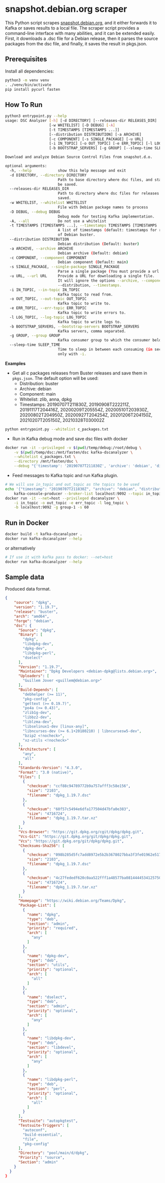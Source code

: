 # snapshot.debian.org scraper

This Python script scrapes [snapshot.debian.org](https://snapshot.debian.org/),
and it either forwards it to Kafka or saves results to a local file.
The scraper script provides a command-line interface with many abilities,
and it can be extended easily.
First, it downloads a .dsc file for a Debian release,
then it parses the source packages from the dsc file,
and finally, it saves the result in pkgs.json.

## Prerequisites

Install all dependencies:

```bash
python3 -m venv venv
. ./venv/bin/activate
pip install pycurl fasten
```

## How To Run

```bash
python3 entrypoint.py --help
usage: DSC Analyzer [-h] [-d DIRECTORY] [--releases-dir RELEASES_DIR]
                    [-w WHITELIST] [-D DEBUG] [-A]
                    [-t TIMESTAMPS [TIMESTAMPS ...]]
                    [--distribution DISTRIBUTION] [-a ARCHIVE]
                    [-c COMPONENT] [-s SINGLE_PACKAGE] [-u URL]
                    [-i IN_TOPIC] [-o OUT_TOPIC] [-e ERR_TOPIC] [-l LOG_TOPIC]
                    [-b BOOTSTRAP_SERVERS] [-g GROUP] [--sleep-time SLEEP_TIME]

Download and analyze Debian Source Control Files from snapshot.d.o.

optional arguments:
  -h, --help            show this help message and exit
  -d DIRECTORY, --directory DIRECTORY
                        Path to base directory where dsc files, and state will
                        be saved.
  --releases-dir RELEASES_DIR
                        Path to directory where dsc files for releases will be
                        saved.
  -w WHITELIST, --whitelist WHITELIST
                        File with Debian package names to process
  -D DEBUG, --debug DEBUG
                        Debug mode for testing Kafka implementation.
  -A, --all             Do not use a whitelist
  -t TIMESTAMPS [TIMESTAMPS ...], --timestamps TIMESTAMPS [TIMESTAMPS ...]
                        A list of timestamps (default: timestamps for releases
                        of Debian buster.
  --distribution DISTRIBUTION
                        Debian distribution (Default: buster)
  -a ARCHIVE, --archive ARCHIVE
                        Debian archive (Default: debian)
  -c COMPONENT, --component COMPONENT
                        Debian component (Default: main)
  -s SINGLE_PACKAGE, --single-package SINGLE_PACKAGE
                        Parse a single package (You must provide a url with --url option)
  -u URL, --url URL     Provide a URL for downloading a single file.
                        It will ignore the options --archive, --component,
                        --distribution, --timestamps.
  -i IN_TOPIC, --in-topic IN_TOPIC
                        Kafka topic to read from.
  -o OUT_TOPIC, --out-topic OUT_TOPIC
                        Kafka topic to write to.
  -e ERR_TOPIC, --err-topic ERR_TOPIC
                        Kafka topic to write errors to.
  -l LOG_TOPIC, --log-topic LOG_TOPIC
                        Kafka topic to write logs to.
  -b BOOTSTRAP_SERVERS, --bootstrap-servers BOOTSTRAP_SERVERS
                        Kafka servers, comma separated.
  -g GROUP, --group GROUP
                        Kafka consumer group to which the consumer belongs.
  --sleep-time SLEEP_TIME
                        Time to sleep in between each consuming (in sec) --
                        only with -i.
```

**Examples**

* Get all c packages releases from Buster releases and save them in `pkgs.json`.
The default option will be used:
    - Distribution: buster
    - Archive: debian
    - Component: main
    - Whitelist: zlib, anna, dpkg
    - Timestamps: 20190707T211830Z, 20190908T222211Z, 20191117T204416Z,
    20200209T205554Z, 20200510T203930Z, 20200802T204950Z, 20200927T204254Z,
    20201206T204150Z, 20210207T205150Z, 20210328T030002Z

```bash
python entrypoint.py --whitelist c_packages.txt
```

* Run in Kafka debug mode and save dsc files with docker

```bash
docker run -it --privileged -v $(pwd)/temp/debug:/root/debug \
    -v $(pwd)/temp/dsc:/mnt/fasten/dsc kafka-dscanalyzer \
    --whitelist c_packages.txt \
    --directory /mnt/fasten/dsc \
    --debug "{'timestamp': '20190707T211830Z', 'archive': 'debian', 'distribution': 'buster', 'component': 'main'}"
```

* Feed messages to Kafka topic and run Kafka plugin.

```bash
# We will use in_topic and out_topic as the topics to be used
echo '{"timestamp": "20190707T211830Z", "archive": "debian", "distribution": "buster", "component": "main"}' > \
    kafka-console-producer --broker-list localhost:9092 --topic in_topic
docker run -it --net=host --privileged dscanalyzer \
    -i in_topic -o out_topic -e err_topic -l log_topic \
    -b localhost:9092 -g group-1 -s 60
```

## Run in Docker

```bash
docker build -t kafka-dscanalyzer .
docker run kafka-dscanalyzer --help
```

or alternatively

```bash
# If use it with kafka pass to docker: --net=host
docker run kafka-dscanalyzer --help
```

## Sample data

Produced data format.

```json
{
    "source": "dpkg",
    "version": "1.19.7",
    "release": "buster",
    "arch": "amd64",
    "forge": "debian",
    "dsc": {
      "Source": "dpkg",
      "Binary": [
        "dpkg",
        "libdpkg-dev",
        "dpkg-dev",
        "libdpkg-perl",
        "dselect"
      ],
      "Version": "1.19.7",
      "Maintainer": "Dpkg Developers <debian-dpkg@lists.debian.org>",
      "Uploaders": [
        "Guillem Jover <guillem@debian.org>"
      ],
      "Build-Depends": [
        "debhelper (>= 11)",
        "pkg-config",
        "gettext (>= 0.19.7)",
        "po4a (>= 0.43)",
        "zlib1g-dev",
        "libbz2-dev",
        "liblzma-dev",
        "libselinux1-dev [linux-any]",
        "libncurses-dev (>= 6.1+20180210) | libncursesw5-dev",
        "bzip2 <!nocheck>",
        "xz-utils <!nocheck>"
      ],
      "Architecture": [
        "any",
        "all"
      ],
      "Standards-Version": "4.3.0",
      "Format": "3.0 (native)",
      "Files": [
        {
          "checksum": "ccf88c94789772b9a757afff3c58e156",
          "size": "2103",
          "filename": "dpkg_1.19.7.dsc"
        },
        {
          "checksum": "60f57c5494e6dfa177504d47bfa0e383",
          "size": "4716724",
          "filename": "dpkg_1.19.7.tar.xz"
        }
      ],
      "Vcs-Browser": "https://git.dpkg.org/cgit/dpkg/dpkg.git",
      "Vcs-Git": "https://git.dpkg.org/git/dpkg/dpkg.git",
      "Vcs": "https://git.dpkg.org/git/dpkg/dpkg.git",
      "Checksums-Sha256": [
        {
          "checksum": "098b285d5fc7add8972e5b2b3678027bba3f3fe01962e5176db2fbff33bbd8e3",
          "size": "2103",
          "filename": "dpkg_1.19.7.dsc"
        },
        {
          "checksum": "4c27fededf620c0aa522fff1a48577ba08144445341257502e7730f2b1a296e8",
          "size": "4716724",
          "filename": "dpkg_1.19.7.tar.xz"
        }
      ],
      "Homepage": "https://wiki.debian.org/Teams/Dpkg",
      "Package-List": [
        {
          "name": "dpkg",
          "type": "deb",
          "section": "admin",
          "priority": "required",
          "arch": [
            "any"
          ]
        },
        {
          "name": "dpkg-dev",
          "type": "deb",
          "section": "utils",
          "priority": "optional",
          "arch": [
            "all"
          ]
        },
        {
          "name": "dselect",
          "type": "deb",
          "section": "admin",
          "priority": "optional",
          "arch": [
            "any"
          ]
        },
        {
          "name": "libdpkg-dev",
          "type": "deb",
          "section": "libdevel",
          "priority": "optional",
          "arch": [
            "any"
          ]
        },
        {
          "name": "libdpkg-perl",
          "type": "deb",
          "section": "perl",
          "priority": "optional",
          "arch": [
            "all"
          ]
        }
      ],
      "Testsuite": "autopkgtest",
      "Testsuite-Triggers": [
        "autoconf",
        "build-essential",
        "file",
        "pkg-config"
      ],
      "Directory": "pool/main/d/dpkg",
      "Priority": "source",
      "Section": "admin"
    }
  }
}
```
